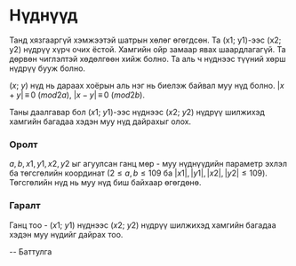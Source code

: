 Нүднүүд
=======
Танд хязгааргүй хэмжээтэй шатрын хөлөг өгөгдсөн. Та (x1; y1)-ээс (x2; y2) нүдрүү хүрч очих ёстой. Хамгийн ойр замаар явах шаардлагагүй. Та дөрвөн чиглэлтэй хөдөлгөөн хийж болно. Та аль ч нүднээс түүний хөрш нүдрүү бууж болно.

($x$; $y$) нүд нь дараах хоёрын аль нэг нь биелэж байвал муу нүд болно.
|$x + y$| ≡ 0 ($mod 2a$),
|$x - y$| ≡ 0 ($mod 2b$).

Таны даалгавар бол ($x1$; $y1$)-ээс нүднээс ($x2$; $y2$) нүдрүү шилжихэд хамгийн багадаа хэдэн муу нүд дайрахыг олох.

### Оролт
$a, b, x1, y1, x2, y2$ ыг агуулсан ганц мөр - муу нүднүүдийн параметр эхлэл ба төгсгөлийн координат ($2 ≤ a, b ≤ 109$ ба $|x1|,|y1|,|x2|,|y2| ≤ 109$). Төгсгөлийн нүд нь муу нүд биш байхаар өгөгдөнө.

### Гаралт
Ганц тоо - ($x1$; $y1$) нүднээс ($x2$; $y2$) нүдрүү шилжихэд хамгийн багадаа хэдэн муу нүдийг дайрах тоо.

-- Баттулга
